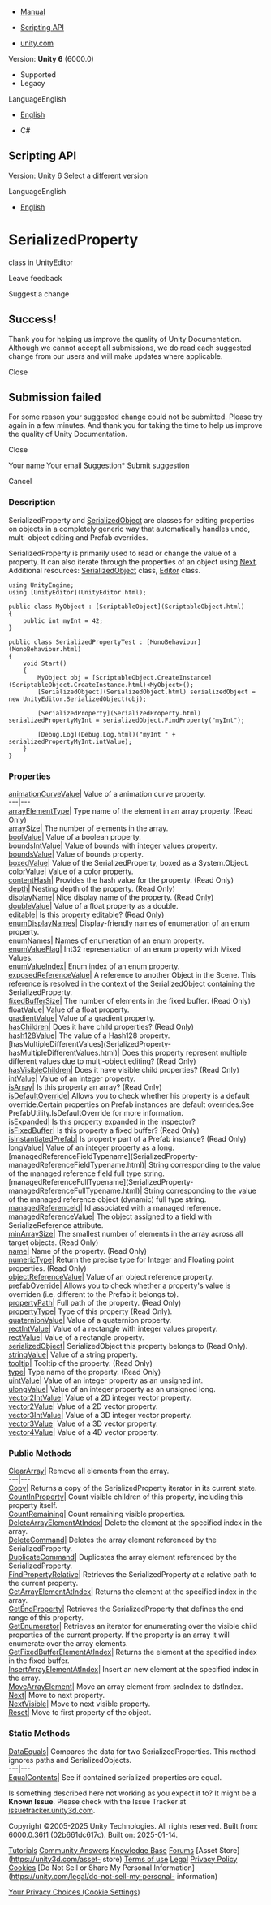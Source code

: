 [ ]()

  * [Manual](../Manual/index.html)
  * [Scripting API](../ScriptReference/index.html)

  * [unity.com](https://unity.com/)

Version: **Unity 6** (6000.0)

  * Supported
  * Legacy

LanguageEnglish

  * [English]()

  * C#

[ ](https://docs.unity3d.com)

## Scripting API

Version: Unity 6 Select a different version

LanguageEnglish

  * [English]()

# SerializedProperty

class in UnityEditor

Leave feedback

Suggest a change

## Success!

Thank you for helping us improve the quality of Unity Documentation. Although
we cannot accept all submissions, we do read each suggested change from our
users and will make updates where applicable.

Close

## Submission failed

For some reason your suggested change could not be submitted. Please <a>try
again</a> in a few minutes. And thank you for taking the time to help us
improve the quality of Unity Documentation.

Close

Your name Your email Suggestion* Submit suggestion

Cancel

[ ]()

### Description

SerializedProperty and [SerializedObject](SerializedObject.html) are classes
for editing properties on objects in a completely generic way that
automatically handles undo, multi-object editing and Prefab overrides.

SerializedProperty is primarily used to read or change the value of a
property. It can also iterate through the properties of an object using
[Next](SerializedProperty.Next.html). Additional resources:
[SerializedObject](SerializedObject.html) class, [Editor](Editor.html) class.

    
    
    using UnityEngine;
    using [UnityEditor](UnityEditor.html);  
      
    public class MyObject : [ScriptableObject](ScriptableObject.html)
    {
        public int myInt = 42;
    }  
      
    public class SerializedPropertyTest : [MonoBehaviour](MonoBehaviour.html)
    {
        void Start()
        {
            MyObject obj = [ScriptableObject.CreateInstance](ScriptableObject.CreateInstance.html)<MyObject>();
            [SerializedObject](SerializedObject.html) serializedObject = new UnityEditor.SerializedObject(obj);  
      
            [SerializedProperty](SerializedProperty.html) serializedPropertyMyInt = serializedObject.FindProperty("myInt");  
      
            [Debug.Log](Debug.Log.html)("myInt " + serializedPropertyMyInt.intValue);
        }
    }
    

### Properties

[animationCurveValue](SerializedProperty-animationCurveValue.html)| Value of a
animation curve property.  
---|---  
[arrayElementType](SerializedProperty-arrayElementType.html)| Type name of the
element in an array property. (Read Only)  
[arraySize](SerializedProperty-arraySize.html)| The number of elements in the
array.  
[boolValue](SerializedProperty-boolValue.html)| Value of a boolean property.  
[boundsIntValue](SerializedProperty-boundsIntValue.html)| Value of bounds with
integer values property.  
[boundsValue](SerializedProperty-boundsValue.html)| Value of bounds property.  
[boxedValue](SerializedProperty-boxedValue.html)| Value of the
SerializedProperty, boxed as a System.Object.  
[colorValue](SerializedProperty-colorValue.html)| Value of a color property.  
[contentHash](SerializedProperty-contentHash.html)| Provides the hash value
for the property. (Read Only)  
[depth](SerializedProperty-depth.html)| Nesting depth of the property. (Read
Only)  
[displayName](SerializedProperty-displayName.html)| Nice display name of the
property. (Read Only)  
[doubleValue](SerializedProperty-doubleValue.html)| Value of a float property
as a double.  
[editable](SerializedProperty-editable.html)| Is this property editable? (Read
Only)  
[enumDisplayNames](SerializedProperty-enumDisplayNames.html)| Display-friendly
names of enumeration of an enum property.  
[enumNames](SerializedProperty-enumNames.html)| Names of enumeration of an
enum property.  
[enumValueFlag](SerializedProperty-enumValueFlag.html)| Int32 representation
of an enum property with Mixed Values.  
[enumValueIndex](SerializedProperty-enumValueIndex.html)| Enum index of an
enum property.  
[exposedReferenceValue](SerializedProperty-exposedReferenceValue.html)| A
reference to another Object in the Scene. This reference is resolved in the
context of the SerializedObject containing the SerializedProperty.  
[fixedBufferSize](SerializedProperty-fixedBufferSize.html)| The number of
elements in the fixed buffer. (Read Only)  
[floatValue](SerializedProperty-floatValue.html)| Value of a float property.  
[gradientValue](SerializedProperty-gradientValue.html)| Value of a gradient
property.  
[hasChildren](SerializedProperty-hasChildren.html)| Does it have child
properties? (Read Only)  
[hash128Value](SerializedProperty-hash128Value.html)| The value of a Hash128
property.  
[hasMultipleDifferentValues](SerializedProperty-
hasMultipleDifferentValues.html)| Does this property represent multiple
different values due to multi-object editing? (Read Only)  
[hasVisibleChildren](SerializedProperty-hasVisibleChildren.html)| Does it have
visible child properties? (Read Only)  
[intValue](SerializedProperty-intValue.html)| Value of an integer property.  
[isArray](SerializedProperty-isArray.html)| Is this property an array? (Read
Only)  
[isDefaultOverride](SerializedProperty-isDefaultOverride.html)| Allows you to
check whether his property is a default override.Certain properties on Prefab
instances are default overrides.See PrefabUtility.IsDefaultOverride for more
information.  
[isExpanded](SerializedProperty-isExpanded.html)| Is this property expanded in
the inspector?  
[isFixedBuffer](SerializedProperty-isFixedBuffer.html)| Is this property a
fixed buffer? (Read Only)  
[isInstantiatedPrefab](SerializedProperty-isInstantiatedPrefab.html)| Is
property part of a Prefab instance? (Read Only)  
[longValue](SerializedProperty-longValue.html)| Value of an integer property
as a long.  
[managedReferenceFieldTypename](SerializedProperty-
managedReferenceFieldTypename.html)| String corresponding to the value of the
managed reference field full type string.  
[managedReferenceFullTypename](SerializedProperty-
managedReferenceFullTypename.html)| String corresponding to the value of the
managed reference object (dynamic) full type string.  
[managedReferenceId](SerializedProperty-managedReferenceId.html)| Id
associated with a managed reference.  
[managedReferenceValue](SerializedProperty-managedReferenceValue.html)| The
object assigned to a field with SerializeReference attribute.  
[minArraySize](SerializedProperty-minArraySize.html)| The smallest number of
elements in the array across all target objects. (Read Only)  
[name](SerializedProperty-name.html)| Name of the property. (Read Only)  
[numericType](SerializedProperty-numericType.html)| Return the precise type
for Integer and Floating point properties. (Read Only)  
[objectReferenceValue](SerializedProperty-objectReferenceValue.html)| Value of
an object reference property.  
[prefabOverride](SerializedProperty-prefabOverride.html)| Allows you to check
whether a property's value is overriden (i.e. different to the Prefab it
belongs to).  
[propertyPath](SerializedProperty-propertyPath.html)| Full path of the
property. (Read Only)  
[propertyType](SerializedProperty-propertyType.html)| Type of this property
(Read Only).  
[quaternionValue](SerializedProperty-quaternionValue.html)| Value of a
quaternion property.  
[rectIntValue](SerializedProperty-rectIntValue.html)| Value of a rectangle
with integer values property.  
[rectValue](SerializedProperty-rectValue.html)| Value of a rectangle property.  
[serializedObject](SerializedProperty-serializedObject.html)|
SerializedObject this property belongs to (Read Only).  
[stringValue](SerializedProperty-stringValue.html)| Value of a string
property.  
[tooltip](SerializedProperty-tooltip.html)| Tooltip of the property. (Read
Only)  
[type](SerializedProperty-type.html)| Type name of the property. (Read Only)  
[uintValue](SerializedProperty-uintValue.html)| Value of an integer property
as an unsigned int.  
[ulongValue](SerializedProperty-ulongValue.html)| Value of an integer property
as an unsigned long.  
[vector2IntValue](SerializedProperty-vector2IntValue.html)| Value of a 2D
integer vector property.  
[vector2Value](SerializedProperty-vector2Value.html)| Value of a 2D vector
property.  
[vector3IntValue](SerializedProperty-vector3IntValue.html)| Value of a 3D
integer vector property.  
[vector3Value](SerializedProperty-vector3Value.html)| Value of a 3D vector
property.  
[vector4Value](SerializedProperty-vector4Value.html)| Value of a 4D vector
property.  
  
### Public Methods

[ClearArray](SerializedProperty.ClearArray.html)| Remove all elements from the
array.  
---|---  
[Copy](SerializedProperty.Copy.html)| Returns a copy of the SerializedProperty
iterator in its current state.  
[CountInProperty](SerializedProperty.CountInProperty.html)| Count visible
children of this property, including this property itself.  
[CountRemaining](SerializedProperty.CountRemaining.html)| Count remaining
visible properties.  
[DeleteArrayElementAtIndex](SerializedProperty.DeleteArrayElementAtIndex.html)|
Delete the element at the specified index in the array.  
[DeleteCommand](SerializedProperty.DeleteCommand.html)| Deletes the array
element referenced by the SerializedProperty.  
[DuplicateCommand](SerializedProperty.DuplicateCommand.html)| Duplicates the
array element referenced by the SerializedProperty.  
[FindPropertyRelative](SerializedProperty.FindPropertyRelative.html)|
Retrieves the SerializedProperty at a relative path to the current property.  
[GetArrayElementAtIndex](SerializedProperty.GetArrayElementAtIndex.html)|
Returns the element at the specified index in the array.  
[GetEndProperty](SerializedProperty.GetEndProperty.html)| Retrieves the
SerializedProperty that defines the end range of this property.  
[GetEnumerator](SerializedProperty.GetEnumerator.html)| Retrieves an iterator
for enumerating over the visible child properties of the current property. If
the property is an array it will enumerate over the array elements.  
[GetFixedBufferElementAtIndex](SerializedProperty.GetFixedBufferElementAtIndex.html)|
Returns the element at the specified index in the fixed buffer.  
[InsertArrayElementAtIndex](SerializedProperty.InsertArrayElementAtIndex.html)|
Insert an new element at the specified index in the array.  
[MoveArrayElement](SerializedProperty.MoveArrayElement.html)| Move an array
element from srcIndex to dstIndex.  
[Next](SerializedProperty.Next.html)| Move to next property.  
[NextVisible](SerializedProperty.NextVisible.html)| Move to next visible
property.  
[Reset](SerializedProperty.Reset.html)| Move to first property of the object.  
  
### Static Methods

[DataEquals](SerializedProperty.DataEquals.html)| Compares the data for two
SerializedProperties. This method ignores paths and SerializedObjects.  
---|---  
[EqualContents](SerializedProperty.EqualContents.html)| See if contained
serialized properties are equal.  
  
Is something described here not working as you expect it to? It might be a
**Known Issue**. Please check with the Issue Tracker at
[issuetracker.unity3d.com](https://issuetracker.unity3d.com).

Copyright ©2005-2025 Unity Technologies. All rights reserved. Built from:
6000.0.36f1 (02b661dc617c). Built on: 2025-01-14.

[Tutorials](https://unity3d.com/learn) [Community
Answers](https://answers.unity3d.com) [Knowledge
Base](https://support.unity3d.com/hc/en-us)
[Forums](https://forum.unity3d.com) [Asset Store](https://unity3d.com/asset-
store) [Terms of use](https://docs.unity3d.com/Manual/TermsOfUse.html)
[Legal](https://unity.com/legal) [Privacy
Policy](https://unity.com/legal/privacy-policy)
[Cookies](https://unity.com/legal/cookie-policy) [Do Not Sell or Share My
Personal Information](https://unity.com/legal/do-not-sell-my-personal-
information)

[Your Privacy Choices (Cookie Settings)](javascript:void\(0\);)

